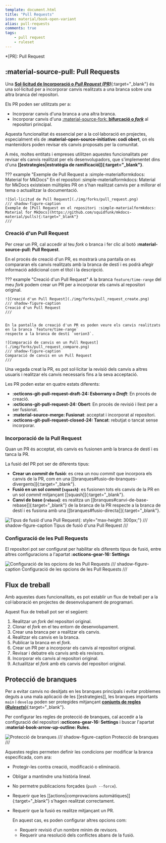 ```yaml
---
template: document.html
title: "Pull Requests"
icon: material/book-open-variant
alias: pull-requests
comments: true
tags:
    - pull request
    - ruleset
---
```


*[PR]: Pull Request

## :material-source-pull: Pull Requests
Una [__Sol·licitud de Incorporació o *Pull Request (PR)*__](https://docs.github.com/es/pull-requests/collaborating-with-pull-requests){:target="_blank"}
és una sol·licitud per a incorporar canvis realitzats a una branca sobre una altra branca del repositori.

Els PR poden ser utilitzats per a:

- Incorporar canvis d'una branca a una altra branca.
- Incorporar canvis d'una [:material-source-fork: __bifurcació o *fork*__][fork] al repositori principal.

[fork]: ../forks/

Aquesta funcionalitat és essencial per a la col·laboració en projectes,
especialment els de __:material-open-source-initiative: codi obert__,
on els mantenidors poden revisar els canvis proposats per la comunitat.

A més, moltes entitats i empreses utilitzen aquestes funcionalitats
per revisar els canvis realitzat per els desenvolupadors,
que s'implementet dins d'una __[[estrategies|estratègia de ramificació]]{:target="_blank"}__.

??? example "Exemple de Pull Request a :simple-materialformkdocs: Material for MkDocs"
    En el repositori :simple-materialformkdocs: Material for MkDocs
    existeixen múltiples PR on s'han realitzat canvis per a millorar el tema
    o actualitzar la documentació.

    ![Sol·licitud de Pull Request](./img/forks/pull_request.png)
    /// shadow-figure-caption
    Exemple de [Pull Request en el repositori :simple-materialformkdocs: Material for MkDocs](https://github.com/squidfunk/mkdocs-material/pulls){:target="_blank"}
    ///

### Creació d'un Pull Request
Per crear un PR, cal accedir al teu _fork_ o branca i fer clic al botó __:material-source-pull: Pull Request__.

En el procés de creació d'un PR, es mostrarà una pantalla on es compararan els canvis realitzats
amb la branca de destí i es podrà afegir informació addicional com el títol i la descripció.

??? example "Creació d'un Pull Request"
    A la branca `feature/time-range` del meu _fork_ podem crear un PR per a incorporar els canvis al repositori original.

    ![Creació d'un Pull Request](./img/forks/pull_request_create.png)
    /// shadow-figure-caption
    Creació d'un Pull Request
    ///


    En la pantalla de creació d'un PR es poden veure els canvis realitzats en la branca `feature/time-range`
    respecte a la branca de destí `verion3`.

    ![Comparació de canvis en un Pull Request](./img/forks/pull_request_compare.png)
    /// shadow-figure-caption
    Comparació de canvis en un Pull Request
    ///

Una vegada creat la PR, es pot sol·licitar la revisió dels canvis a altres usuaris
i realitzar els canvis necessaris fins a la seva acceptació.

Les PR poden estar en quatre estats diferents:

- __:octicons-git-pull-request-draft-24: Esborrany o *Draft*__: En procés de creació.
- __:octicons-git-pull-request-24: Obert__: En procés de revisió i llest per a ser fusionat.
- __:material-source-merge: Fusionat__: acceptat i incorporat al repositori.
- __:octicons-git-pull-request-closed-24: Tancat__: rebutjat o tancat sense incorporar.


### Incorporació de la Pull Request
Quan un PR és acceptat, els canvis es fusionen amb la branca de destí i es tanca la PR.

La fusió del PR pot ser de diferents tipus:

- __Crear un _commit_ de fusió__: es crea un nou _commit_ que incorpora els canvis de la PR, com en una [[branques#fusio-de-branques-divergents]]{:target="_blank"}.
- __Fusió en un sol _commit_ (`squash`)__: es fusionen tots els canvis de la PR en un sol _commit_ mitjançant [[squash]]{:target="_blank"}.
- __Canvi de base (`rebase`)__: es realitza un [[branques#canvi-de-base-rebase]]{:target="_blank"} de la branca de la PR respecte a la branca de destí
    i es fusiona amb una [[branques#fusio-directa]]{:target="_blank"}.

![Tipus de fusió d'una Pull Request](./img/forks/merge-pull-request-options.webp){: style="max-height: 300px;"}
/// shadow-figure-caption
Tipus de fusió d'una Pull Request
///

### Configuració de les Pull Requests
El repositori pot ser configurat per habilitar els diferents tipus de fusió,
entre altres configuracions a l'apartat __:octicons-gear-16: Settings__

![Configuració de les opcions de les Pull Requests](./img/forks/pull_request_config.png)
/// shadow-figure-caption
Configuració de les opcions de les Pull Requests
///

## Flux de treball
Amb aquestes dues funcionalitats, es pot establir un flux de treball per a la col·laboració
en projectes de desenvolupament de programari.

Aquest flux de treball pot ser el següent:

1. Realitzar un _fork_ del repositori original.
2. Clonar el _fork_ en el teu entorn de desenvolupament.
3. Crear una branca per a realitzar els canvis.
4. Realitzar els canvis en la branca.
5. Publicar la branca en el _fork_.
6. Crear un PR per a incorporar els canvis al repositori original.
7. Revisar i debatre els canvis amb els revisors.
8. Incorporar els canvis al repositori original.
9. Actualitzar el _fork_ amb els canvis del repositori original.

## Protecció de branques
Per a evitar canvis no desitjats en les branques principals
i evitar problemes deguts a una mala aplicació de les [[estrategies]],
les branques importants `main` i `develop` poden ser protegides
mitjançant [__conjunts de regles (_Rulesets_)__](https://docs.github.com/es/github/administering-a-repository/defining-the-mergeability-of-pull-requests){:target="_blank"}.

Per configurar les regles de protecció de branques, cal accedir a la configuració del repositori __:octicons-gear-16: Settings__
i buscar l'apartat __:material-book-arrow-up-outline: Rules__.

![Protecció de branques](./img/forks/ruleset.png)
/// shadow-figure-caption
Protecció de branques
///

Aquestes regles permeten definir les condicions per modificar la branca especificada,
com ara:

- Protegir-les contra creació, modificació o eliminació.
- Obligar a mantindre una història lineal.
- No permetre publicacions forçades (`push --force`).
- Requerir que les [[actions|comprovacions automàtiques]]{:target="_blank"} s'hagen realitzat correctament.
- Requerir que la fusió es realitze mitjançant un PR.
    
    En aquest cas, es poden configurar altres opcions com:

    - Requerir revisió d'un nombre mínim de revisors.
    - Requerir una resolució dels conflictes abans de la fusió.
